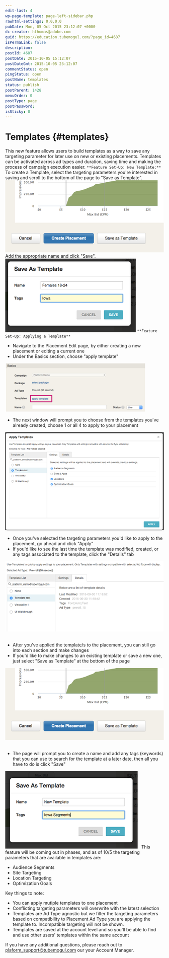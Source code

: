 ```yaml
---
edit-last: 4
wp-page-template: page-left-sidebar.php
rawhtml-settings: 0,0,0,0
pubDate: Mon, 05 Oct 2015 23:12:07 +0000
dc-creator: hthomas@adobe.com
guid: https://education.tubemogul.com/?page_id=4687
isPermaLink: false
description: 
postId: 4687
postDate: 2015-10-05 15:12:07
postDateGmt: 2015-10-05 23:12:07
commentStatus: open
pingStatus: open
postName: templates
status: publish
postParent: 1428
menuOrder: 0
postType: page
postPassword: 
isSticky: 0
---
```


# Templates {#templates}

This new feature allows users to build templates as a way to save any targeting parameter for later use on new or existing placements. Templates can be activated across ad types and duration, saving time and making the process of campaign execution easier. `**Feature Set-Up: New Template:**` To create a Template, select the targeting parameters you're interested in saving and scroll to the bottom of the page to "Save as Template". [ ![temp4](assets/temp4.png)](assets/temp4.png)   Add the appropriate name and click "Save". [ ![temp5](assets/temp5.png)](assets/temp5.png) `**Feature Set-Up: Applying a Template**`

* Navigate to the Placement Edit page, by either creating a new placement or editing a current one
* Under the Basics section, choose "apply template"

[ ![template1](assets/template1.png)](assets/template1.png) &nbsp;

* The next window will prompt you to choose from the templates you've already created, choose 1 or all 4 to apply to your placement

[ ![templates2](assets/templates2.png)](assets/templates2.png)

* Once you've selected the targeting parameters you'd like to apply to the placement, go ahead and click "Apply"
* If you'd like to see the&nbsp;last time the template was modified, created, or any tags associated to the template, click the "Details" tab

[ ![temp3](assets/temp3.png)](assets/temp3.png) &nbsp;

* After you've applied the template/s to the placement, you can still go into each section and make changes
* If you'd like to make changes to an existing template or&nbsp;save a new one, just select "Save as Template" at the bottom of the page

[ ![temp4](assets/temp4.png)](assets/temp4.png) &nbsp;

* The page will prompt you to create a name and add any tags (keywords) that you can use to search for the template at a later date, then all you have to do is click "Save"

[ ![temp6](assets/temp6.png)](assets/temp6.png) &nbsp; This feature will be coming out in phases, and as of 10/5 the targeting parameters that are available in templates are:

* Audience Segments
* Site Targeting
* Location Targeting
* Optimization Goals

Key things to note:

* You can apply mutiple templates to one placement
* Conflicting targeting parameters will overwrite with the latest selection
* Templates are Ad Type agnostic but we filter the targeting parameters based on compatibility to Placement Ad Type you are applying the template to. Incompatible targeting will not be shown.
* Templates are saved at the account level and so you'll be able to find and use other users' templates within the same account

If you have any additional questions, please reach out to plaform_support@tubemogul.com our your Account Manager. 